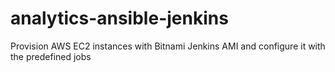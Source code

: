 # analytics-ansible-jenkins
Provision AWS EC2 instances with Bitnami Jenkins AMI and configure it with the predefined jobs 
